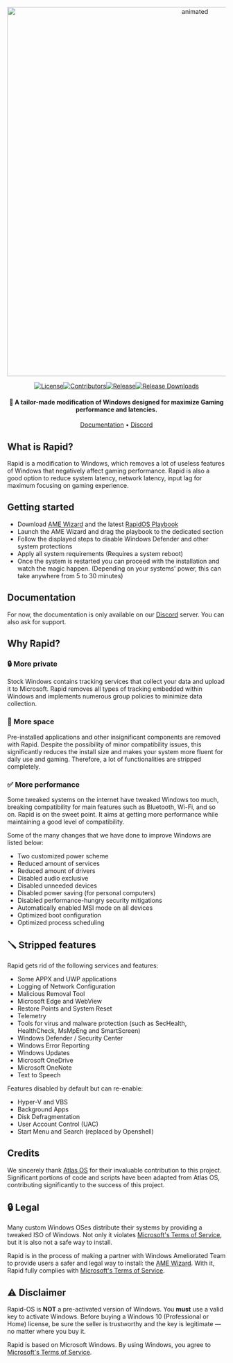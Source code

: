<p align="center">
  <img src="https://github.com/Rapid-OS/Rapid/assets/109186462/92087cb5-4aa7-42b7-b524-a22ab22f9abb" alt="animated" width="850"/>
</p>
  <p align="center">
    <a href="https://github.com/Rapid-OS/Rapid/blob/main/LICENSE"><img alt="License" src="https://img.shields.io/github/license/rapid-os/rapid?style=for-the-badge&logo=github&color=1A91FF"/></a><a href="https://github.com/Rapid-OS/Rapid/graphs/contributors"><img alt="Contributors" src="https://img.shields.io/github/contributors/rapid-os/rapid?style=for-the-badge&color=1A91FF"/></a><a href="https://github.com/Rapid-OS/Rapid/releases/latest"><img alt="Release" src="https://img.shields.io/github/release/rapid-os/rapid?style=for-the-badge&color=1A91FF" /></a><a href="https://github.com/Rapid-OS/Rapid/releases"><img alt="Release Downloads" src="https://img.shields.io/github/downloads/Rapid-OS/Rapid/total?style=for-the-badge&logo=github&color=1A91FF" /></a>
  </p>
<h4 align="center">🚀 A tailor-made modification of Windows designed for maximize Gaming performance and latencies.</h4>

<p align="center">
  <a href="https://discord.gg/YCPU7EtW6J">Documentation</a>
  •
  <a href="https://discord.gg/7epGCcuAKV" target="_blank">Discord</a>
</p>

## **What is Rapid?**

Rapid is a modification to Windows, which removes a lot of useless features of Windows that negatively affect gaming performance.
Rapid is also a good option to reduce system latency, network latency, input lag for maximum focusing on gaming experience.

## **Getting started**
- Download [AME Wizard](https://ameliorated.io/) and the latest [RapidOS Playbook](https://github.com/Rapid-OS/Rapid/releases/latest)
- Launch the AME Wizard and drag the playbook to the dedicated section
- Follow the displayed steps to disable Windows Defender and other system protections
- Apply all system requirements (Requires a system reboot)
- Once the system is restarted you can proceed with the installation and watch the magic happen. (Depending on your systems' power, this can take anywhere from 5 to 30 minutes)

## **Documentation**
For now, the documentation is only available on our [Discord](https://discord.gg/YCPU7EtW6J) server. You can also ask for support.

## **Why Rapid?**

### 🔒 More private
Stock Windows contains tracking services that collect your data and upload it to Microsoft.
Rapid removes all types of tracking embedded within Windows and implements numerous group policies to minimize data collection. 

### 🚀 More space
Pre-installed applications and other insignificant components are removed with Rapid. Despite the possibility of minor compatibility issues, this significantly reduces the install size and makes your system more fluent for daily use and gaming. Therefore, a lot of functionalities are stripped completely.

### ✅ More performance
Some tweaked systems on the internet have tweaked Windows too much, breaking compatibility for main features such as Bluetooth, Wi-Fi, and so on.
Rapid is on the sweet point. It aims at getting more performance while maintaining a good level of compatibility.

Some of the many changes that we have done to improve Windows are listed below:
- Two customized power scheme
- Reduced amount of services
- Reduced amount of drivers
- Disabled audio exclusive
- Disabled unneeded devices
- Disabled power saving (for personal computers)
- Disabled performance-hungry security mitigations
- Automatically enabled MSI mode on all devices
- Optimized boot configuration
- Optimized process scheduling

## 🪛 Stripped features
Rapid gets rid of the following services and features:
- Some APPX and UWP applications
- Logging of Network Configuration
- Malicious Removal Tool
- Microsoft Edge and WebView
- Restore Points and System Reset
- Telemetry
- Tools for virus and malware protection (such as SecHealth, HealthCheck, MsMpEng and SmartScreen)
- Windows Defender / Security Center
- Windows Error Reporting
- Windows Updates
- Microsoft OneDrive
- Microsoft OneNote
- Text to Speech

Features disabled by default but can re-enable:

- Hyper-V and VBS
- Background Apps
- Disk Defragmentation
- User Account Control (UAC)
- Start Menu and Search (replaced by Openshell)

## Credits
We sincerely thank [Atlas OS](https://github.com/Atlas-OS/Atlas) for their invaluable contribution to this project. Significant portions of code and scripts have been adapted from Atlas OS, contributing significantly to the success of this project.

## 🔒 Legal
Many custom Windows OSes distribute their systems by providing a tweaked ISO of Windows. Not only it violates [Microsoft's Terms of Service](https://www.microsoft.com/en-us/Useterms/Retail/Windows/10/UseTerms_Retail_Windows_10_English.htm), but it is also not a safe way to install.

Rapid is in the process of making a partner with Windows Ameliorated Team to provide users a safer and legal way to install: the [AME Wizard](https://ameliorated.io). With it, Rapid fully complies with [Microsoft's Terms of Service](https://www.microsoft.com/en-us/Useterms/Retail/Windows/10/UseTerms_Retail_Windows_10_English.htm).

## ⚠️ Disclaimer
Rapid-OS is **NOT** a pre-activated version of Windows. You **must** use a valid key to activate Windows. Before buying a Windows 10 (Professional or Home) license, be sure the seller is trustworthy and the key is legitimate — no matter where you buy it.

Rapid is based on Microsoft Windows. By using Windows, you agree to [Microsoft's Terms of Service](https://www.microsoft.com/en-us/Useterms/Retail/Windows/10/UseTerms_Retail_Windows_10_English.htm).
